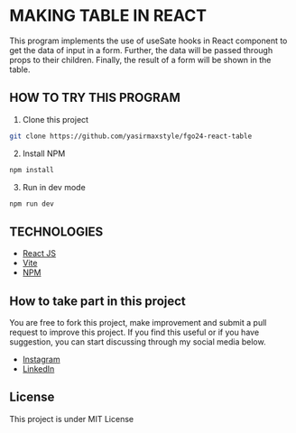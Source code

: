 # MAKING TABLE IN REACT
This program implements the use of useSate hooks in React component to get the data of input in a form. Further, the data will be passed through props to their children. Finally, the result of a form will be shown in the table.

## HOW TO TRY THIS PROGRAM
1. Clone this project
```sh
git clone https://github.com/yasirmaxstyle/fgo24-react-table
```
2. Install NPM
```sh
npm install
```
3. Run in dev mode
```sh
npm run dev
```
## TECHNOLOGIES
- [React JS](https://react.dev/)
- [Vite](https://vite.dev/)
- [NPM](https://www.npmjs.com/)

## How to take part in this project
You are free to fork this project, make improvement and submit a pull request to improve this project. If you find this useful or if you have suggestion, you can start discussing through my social media below.
- [Instagram](https://www.instagram.com/yasirmaxstyle/)
- [LinkedIn](https://www.linkedin.com/in/muhamad-yasir-806230117/)

## License
This project is under MIT License